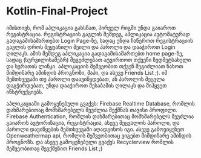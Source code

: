 # Kotlin-Final-Project

იმისთივს, რომ აპლიკაცია გახსნათ, პირველ რიგში უნდა გაიაროთ რეგისტრაცია. რეგისტრაციის გავლის შემდეგ, აპლიკაცია ავტომატურად გადაგამისამართებთ Login Page-ზე,
სადაც უნდა ჩაწეროთ რეგისტრაციის გავლის დროს შეყვანილი მეილი და პაროლი და დააჭიროთ Login ღილაკს. ამის შემდეგ აპლიკაცია გადაგამისამართებთ home page-ზე,
სადაც (სურვილისამებრ) შეგეძლებათ ატვირთოთ თქვენი ზედმეტსახელი და სურათის ლინკი. აპლიკაციის მეშვეობით თქვენ შეგიძლიათ ნახოთ მიმდინარე ამინდის პროგნოზი, მაპი, და ასევე
Friends List ;). იმ შემთხვევაში თუ პაროლი დაავიწყდებათ, ან პაროლის შეცვლა დაგჭირდებათ, უნდა დააჭიროთ შესაბამის ღილაკს და მიჰყვეთ ინსტრუქციებს. 

აპლიკაციაში გამოყენებული გვაქვს:
Firebase Realtime Database, რომლის დახმარებითაც მომხმარებელს შეუძლია შექმნას თავისი პროფილი.
Firebase Authentication, რომლის დახმარებითაც მომხმარებელს შეუძლია გაიაროს ავტორიზაცია, რეგისტრაცია, ასევე შეცვალოს პაროლი, და პაროლი დავიწყების შემთხვევაში აღადგინოს იგი.
ასევე გამოვიყენეთ Openweathermap api, რომლის მეშვეობითაც ვიგებთ მიმდინარე ამინდის პროგნოზს.
და ასევე გამოყენებული გვაქვს Recyclerview რომლის მეშვეობითაც შევქმენით Friends List ;)
